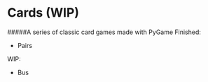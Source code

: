 # Cards (WIP)

#####A series of classic card games made with PyGame
Finished:
- Pairs

WIP:
- Bus

 